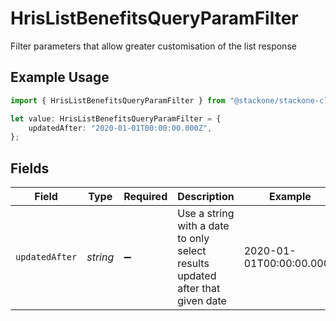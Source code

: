 # HrisListBenefitsQueryParamFilter

Filter parameters that allow greater customisation of the list response

## Example Usage

```typescript
import { HrisListBenefitsQueryParamFilter } from "@stackone/stackone-client-ts/sdk/models/operations";

let value: HrisListBenefitsQueryParamFilter = {
    updatedAfter: "2020-01-01T00:00:00.000Z",
};
```

## Fields

| Field                                                                         | Type                                                                          | Required                                                                      | Description                                                                   | Example                                                                       |
| ----------------------------------------------------------------------------- | ----------------------------------------------------------------------------- | ----------------------------------------------------------------------------- | ----------------------------------------------------------------------------- | ----------------------------------------------------------------------------- |
| `updatedAfter`                                                                | *string*                                                                      | :heavy_minus_sign:                                                            | Use a string with a date to only select results updated after that given date | 2020-01-01T00:00:00.000Z                                                      |